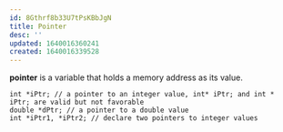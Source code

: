 ```yaml
---
id: 8Gthrf8b33U7tPsKBbJgN
title: Pointer
desc: ''
updated: 1640016360241
created: 1640016339528
---
```


**pointer** is a variable that holds a memory address as its value.
```
int *iPtr; // a pointer to an integer value, int* iPtr; and int * iPtr; are valid but not favorable
double *dPtr; // a pointer to a double value
int *iPtr1, *iPtr2; // declare two pointers to integer values
```